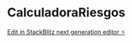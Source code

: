 # CalculadoraRiesgos

[Edit in StackBlitz next generation editor ⚡️](https://stackblitz.com/~/github.com/JoseAngelTirado/CalculadoraRiesgos)